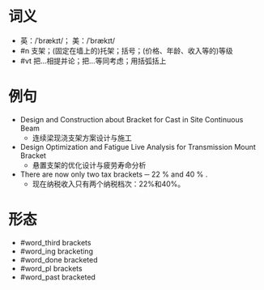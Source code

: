 # 词义
- 英：/ˈbrækɪt/； 美：/ˈbrækɪt/
- #n 支架；(固定在墙上的)托架；括号；(价格、年龄、收入等的)等级
- #vt 把…相提并论；把…等同考虑；用括弧括上
# 例句
- Design and Construction about Bracket for Cast in Site Continuous Beam
	- 连续梁现浇支架方案设计与施工
- Design Optimization and Fatigue Live Analysis for Transmission Mount Bracket
	- 悬置支架的优化设计与疲劳寿命分析
- There are now only two tax brackets ─ 22 % and 40 % .
	- 现在纳税收入只有两个纳税档次：22%和40%。
# 形态
- #word_third brackets
- #word_ing bracketing
- #word_done bracketed
- #word_pl brackets
- #word_past bracketed
